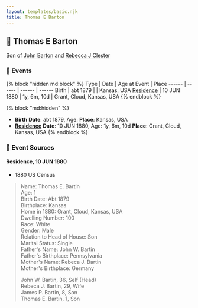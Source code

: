 ```yaml
---
layout: templates/basic.njk
title: Thomas E Barton
---
```

## 🔵 Thomas E Barton

Son of [John Barton](/people/5/56328061) and [Rebecca J Clester](/people/8/81769008)

### 📆 Events

{% block "hidden md:block" %}
Type | Date | Age at Event | Place
------ | ------ | ------ | ------
Birth | abt 1879 |  | Kansas, USA
[Residence](#event-event-0) | 10 JUN 1880 | 1y, 6m, 10d | Grant, Cloud, Kansas, USA
{% endblock %}

{% block "md:hidden" %}
- **Birth**
**Date**: abt 1879, Age:
**Place**: Kansas, USA
- **[Residence](#event-event-0)**
**Date**: 10 JUN 1880, Age: 1y, 6m, 10d
**Place**: Grant, Cloud, Kansas, USA
{% endblock %}

### 📰 Event Sources

#### <a id="event-event-0"></a> Residence, 10 JUN 1880
* 1880 US Census
>   
  > Name: Thomas E. Bartin  
  > Age: 1  
  > Birth Date: Abt 1879  
  > Birthplace: Kansas  
  > Home in 1880: Grant, Cloud, Kansas, USA  
  > Dwelling Number: 100  
  > Race: White  
  > Gender: Male  
  > Relation to Head of House: Son  
  > Marital Status: Single  
  > Father's Name: John W. Bartin  
  > Father's Birthplace: Pennsylvania  
  > Mother's Name: Rebeca J. Bartin  
  > Mother's Birthplace: Germany  
  >   
  > John W. Bartin, 36, Self (Head)  
  > Rebeca J. Bartin, 29, Wife  
  > James P. Bartin, 8, Son  
  > Thomas E. Bartin, 1, Son  
  >
